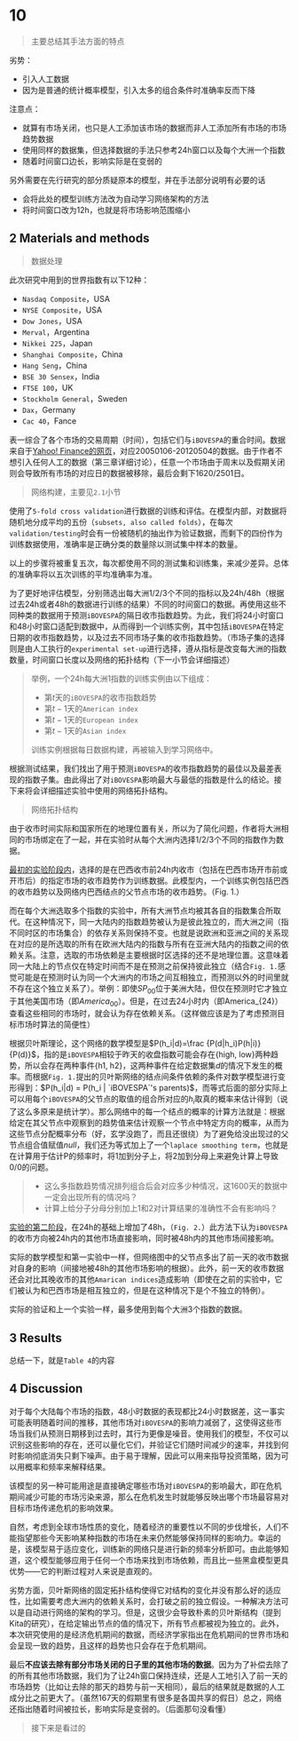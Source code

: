 # 10

> 主要总结其手法方面的特点

劣势：

- 引入人工数据
- 因为是普通的统计概率模型，引入太多的组合条件时准确率反而下降

注意点：

- 就算有市场关闭，也只是人工添加该市场的数据而非人工添加所有市场的市场趋势数据
- 使用同样的数据集，但选择数据的手法只参考24h窗口以及每个大洲一个指数
- 随着时间窗口边长，影响实际是在变弱的

另外需要在先行研究的部分质疑原本的模型，并在手法部分说明有必要的话

- 会将此处的模型训练方法改为自动学习网络架构的方法
- 将时间窗口改为12h，也就是将市场影响范围缩小

## 2 Materials and methods

> 数据处理

此次研究中用到的世界指数有以下12种：

- `Nasdaq Composite`，USA
- `NYSE Composite`，USA
- `Dow Jones`，USA
- `Merval`，Argentina
- `Nikkei 225`，Japan
- `Shanghai Composite`，China
- `Hang Seng`，China
- `BSE 30 Sensex`，India
- `FTSE 100`，UK
- `Stockholm General`，Sweden
- `Dax`，Germany
- `Cac 40`，Fance

表一综合了各个市场的交易周期（时间），包括它们与`iBOVESPA`的重合时间。数据来自于[Yahoo! Finance的网页](https://finance.yahoo.com/)，对应20050106-20120504的数据。由于作者不想引入任何人工的数据（第三章详细讨论），任意一个市场由于周末以及假期关闭则会导致所有市场的对应日的数据被移除，最后会剩下1620/2501日。

> 网络构建，主要见`2.1`小节

使用了`5-fold cross validation`进行数据的训练和评估。在模型内部，对数据将随机地分成平均的五份（`subsets, also called folds`），在每次`validation/testing`时会有一份被随机的抽出作为验证数据，而剩下的四份作为训练数据使用，准确率是正确分类的数量除以测试集中样本的数量。

以上的步骤将被重复五次，每次都使用不同的测试集和训练集，来减少差异。总体的准确率将以五次训练的平均准确率为准。

为了更好地评估模型，分别筛选出每大洲1/2/3个不同的指标以及24h/48h（根据过去24h或者48h的数据进行训练的结果）不同的时间窗口的数据。再使用这些不同种类的数据用于预测`iBOVESPA`的隔日收市指数趋势。为此，我们将24小时窗口和48小时窗口适配到数据中，从而得到一个训练实例，其中包括`iBOVESPA`在特定日期的收市指数趋势，以及过去不同市场子集的收市指数趋势。（市场子集的选择则是由人工执行的`experimental set-up`进行选择，遵从指标是改变每大洲的指数数量，时间窗口长度以及网络的拓扑结构（下一小节会详细描述）

> 举例，一个24h每大洲1指数的训练实例由以下组成：
>
> - 第$t$天的`iBOVESPA`的收市指数趋势
> - 第$t-1$天的`American index`
> - 第$t-1$天的`European index`
> - 第$t-1$天的`Asian index`
>
> 训练实例根据每日数据构建，再被输入到学习网络中。

根据测试结果，我们找出了用于预测`iBOVESPA`的收市指数趋势的最佳以及最差表现的指数子集。由此得出了对`iBOVESPA`影响最大与最低的指数是什么的结论。接下来将会详细描述实验中使用的网络拓扑结构。

> 网络拓扑结构

由于收市时间实际和国家所在的地理位置有关，所以为了简化问题，作者将大洲相同的市场绑定在了一起，并在实验时从每个大洲内选择1/2/3个不同的指数作为数据。

<u>最初的实验阶段内</u>，选择的是在巴西收市前24h内收市（包括在巴西市场开市前或开市后）的指定市场的收市趋势作为训练数据。此模型内，一个训练实例包括巴西的收市趋势以及网络内巴西结点的父节点市场的收市趋势。（Fig. 1.）

而在每个大洲选取多个指数的实验中，所有大洲节点均被其各自的指数集合所取代。在这种情况下，同一大陆内的指数趋势被认为是彼此独立的，而大洲之间（指不同时区的市场集合）的依存关系则保持不变。也就是说欧洲和亚洲之间的关系现在对应的是所选取的所有在欧洲大陆内的指数与所有在亚洲大陆内的指数之间的依赖关系。注意，选取的市场依赖是主要根据时区选择的还不是地理位置。这意味着同一大陆上的节点仅在特定时间而不是在预测之前保持彼此独立（结合`Fig. 1.`感觉可能是在预测时认为同一个大洲内的市场之间互相独立，而预测以外的时间里就不存在这个独立关系了）。举例：即使$SP_{00}$位于美洲大陆，但仅在预测时它才独立于其他美国市场（即$America_{00}$）。但是，在过去24小时内（即America_{24}）查看这些相同的市场时，就会认为存在依赖关系。（这样做应该是为了考虑预测目标市场时算法的简便性）

根据贝叶斯理论，这个网络的数学模型是$P(h_i|d)=\frac {P(d|h_i)P(h|i)} {P(d)}$，指的是`iBOVESPA`相较于昨天的收盘指数可能会存在{high, low}两种趋势，所以会存在两种事件{h1, h2}，这两种事件在给定数据集$d$的情况下发生的概率。而根据`Fig. 1.`提出的贝叶斯网络的结点间条件依赖的条件对数学模型进行变形得到：$P(h_i|d) = P(h_i | `iBOVESPA`'s parents)$，而等式后面的部分实际上可以用每个`iBOVESPA`的父节点的取值的组合所对应的$h_i$取真的概率来估计得到（说了这么多原来是统计学）。那么网络中的每一个结点的概率的计算方法就是：根据给定在其父节点中观察到的趋势值来估计观察一个节点中特定方向的概率，从而为这些节点分配概率分布（好，玄学没跑了，而且还很绕）为了避免给没出现过的父节点组合值赋值$null$，我们还为等式加上了一个`laplace smoothing term`，也就是在计算用于估计P的频率时，将1加到分子上，将2加到分母上来避免计算上导致0/0的问题。

> - 这么多指数趋势情况排列组合后会对应多少种情况，这1600天的数据中一定会出现所有的情况吗？
> - 计算上给分子分母分别加上1和2对计算结果的准确性不会有影响吗？

<u>实验的第二阶段</u>，在24h的基础上增加了48h，（`Fig. 2.`）此方法下认为`iBOVESPA`的收市方向被24h内的其他市场直接影响，同时被48h内的其他市场间接影响。

实际的数学模型和第一实验中一样，但网络图中的父节点多出了前一天的收市数据对自身的影响（间接地被48h的其他市场影响的根据）。此外，前一天的收市数据还会对比其晚收市的其他`Amarican indices`造成影响（即使在之前的实验中，它们被认为和巴西市场是相互独立的，但是在这种情况下是个不独立的特例）。

实际的验证和上一个实验一样，最多使用到每个大洲3个指数的数据。

## 3 Results

总结一下，就是`Table 4`的内容

## 4 Discussion

对于每个大陆每个市场的指数，48小时数据的表现都比24小时数据差，这一事实可能表明随着时间的推移，其他市场对`iBOVESPA`的影响力减弱了，这使得这些市场当我们从预测日期移到过去时，其行为更像是噪音。使用我们的模型，不仅可以识别这些影响的存在，还可以量化它们，并验证它们随时间减少的速率，并找到何时影响彻底消失只剩下噪声。由于易于理解，因此可以用来指导投资策略，因为可以用概率和频率来解释结果。

该模型的另一种可能用途是直接确定哪些市场对`iBOVESPA`的影响最大，即在危机期间减少可能的市场污染来源，那么在危机发生时就能够反映出哪个市场最容易对目标市场传递危机的影响效果。

自然，考虑到全球市场性质的变化，随着经济的重要性以不同的步伐增长，人们不能指望那些今天影响某种指数的市场在未来仍然能够保持同样的影响力。幸运的是，该模型易于适应变化，训练新的网络只是进行新的频率分析即可。由此能够知道，这个模型能够应用于任何一个市场来找到市场依赖，而且比一些黑盒模型更具优势——它的判断过程对人来说是直观的。

劣势方面，贝叶斯网络的固定拓扑结构使得它对结构的变化并没有那么好的适应性，比如需要考虑大洲内的依赖关系时，会打破之前的独立假设。一种解决方法可以是自动进行网络的架构的学习。但是，这很少会导致朴素的贝叶斯结构（提到Kita的研究），在给定输出节点的值的情况下，所有节点都被视为独立的。此外，本次研究使用的是经济危机期间的数据，而经济学家指出在危机期间的世界市场和会呈现一致的趋势，且这样的趋势也只会存在于危机期间。

最后**不应该去除有部分市场关闭的日子里的其他市场的数据**。因为为了补偿去除了的所有其他市场数据，我们为了让24h窗口保持连续，还是人工地引入了前一天的市场趋势（比如让去除的那天的趋势与前一天相同），最后的结果就是数据的人工成分比之前更大了。（虽然167天的假期里有很多是各国共享的假日）总之，网络还指出随着时间被拉长，影响实际是变弱的。（后面那句没看懂）

> 接下来是看过的

